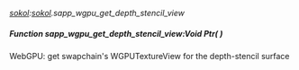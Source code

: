 _[sokol](../../modules/sokol/sokol-module.md):[sokol](../../modules/sokol/sokol-module.md).sapp\_wgpu\_get\_depth\_stencil\_view_
##### Function sapp\_wgpu\_get\_depth\_stencil\_view:Void Ptr(  )
WebGPU: get swapchain's WGPUTextureView for the depth-stencil surface
